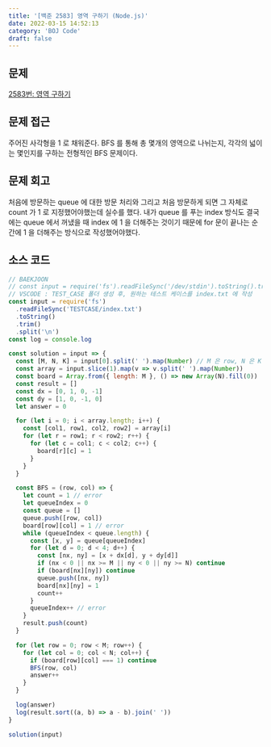 ```yaml
---
title: '[백준 2583] 영역 구하기 (Node.js)'
date: 2022-03-15 14:52:13
category: 'BOJ Code'
draft: false
---
```


## 문제

[2583번: 영역 구하기](https://www.acmicpc.net/problem/2583)

## 문제 접근

주어진 사각형을 1 로 채워준다. BFS 를 통해 총 몇개의 영역으로 나뉘는지, 각각의 넓이는 몇인지를 구하는 전형적인 BFS 문제이다.

## 문제 회고

처음에 방문하는 queue 에 대한 방문 처리와 그리고 처음 방문하게 되면 그 자체로 count 가 1 로 지정했어야했는데 실수를 했다. 내가 queue 를 푸는 index 방식도 결국에는 queue 에서 꺼냈을 때 index 에 1 을 더해주는 것이기 때문에 for 문이 끝나는 순간에 1 을 더해주는 방식으로 작성했어야했다.

## 소스 코드

```jsx
// BAEKJOON
// const input = require('fs').readFileSync('/dev/stdin').toString().trim().split('\n');
// VSCODE : TEST_CASE 폴더 생성 후, 원하는 테스트 케이스를 index.txt 에 작성
const input = require('fs')
  .readFileSync('TESTCASE/index.txt')
  .toString()
  .trim()
  .split('\n')
const log = console.log

const solution = input => {
  const [M, N, K] = input[0].split(' ').map(Number) // M 은 row, N 은 K
  const array = input.slice(1).map(v => v.split(' ').map(Number))
  const board = Array.from({ length: M }, () => new Array(N).fill(0))
  const result = []
  const dx = [0, 1, 0, -1]
  const dy = [1, 0, -1, 0]
  let answer = 0

  for (let i = 0; i < array.length; i++) {
    const [col1, row1, col2, row2] = array[i]
    for (let r = row1; r < row2; r++) {
      for (let c = col1; c < col2; c++) {
        board[r][c] = 1
      }
    }
  }

  const BFS = (row, col) => {
    let count = 1 // error
    let queueIndex = 0
    const queue = []
    queue.push([row, col])
    board[row][col] = 1 // error
    while (queueIndex < queue.length) {
      const [x, y] = queue[queueIndex]
      for (let d = 0; d < 4; d++) {
        const [nx, ny] = [x + dx[d], y + dy[d]]
        if (nx < 0 || nx >= M || ny < 0 || ny >= N) continue
        if (board[nx][ny]) continue
        queue.push([nx, ny])
        board[nx][ny] = 1
        count++
      }
      queueIndex++ // error
    }
    result.push(count)
  }

  for (let row = 0; row < M; row++) {
    for (let col = 0; col < N; col++) {
      if (board[row][col] === 1) continue
      BFS(row, col)
      answer++
    }
  }

  log(answer)
  log(result.sort((a, b) => a - b).join(' '))
}

solution(input)
```
